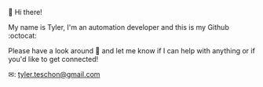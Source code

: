 👋 Hi there!

My name is Tyler, I'm an automation developer and this is my Github :octocat:

Please have a look around :eyes: and let me know if I can help with anything or if you'd like to get connected!

✉: tyler.teschon@gmail.com
